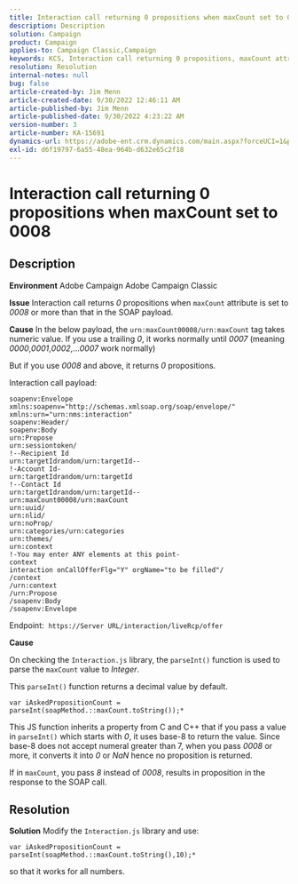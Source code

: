 ```yaml
---
title: Interaction call returning 0 propositions when maxCount set to 0008
description: Description
solution: Campaign
product: Campaign
applies-to: Campaign Classic,Campaign
keywords: KCS, Interaction call returning 0 propositions, maxCount attribute, 0008, SOAP payload, Adobe Campaign, Adobe Campaign Classic
resolution: Resolution
internal-notes: null
bug: false
article-created-by: Jim Menn
article-created-date: 9/30/2022 12:46:11 AM
article-published-by: Jim Menn
article-published-date: 9/30/2022 4:23:22 AM
version-number: 3
article-number: KA-15691
dynamics-url: https://adobe-ent.crm.dynamics.com/main.aspx?forceUCI=1&pagetype=entityrecord&etn=knowledgearticle&id=178a6d43-5940-ed11-9db1-0022480866ad
exl-id: d6f19797-6a55-48ea-964b-d632e65c2f18
---
```

# Interaction call returning 0 propositions when maxCount set to 0008

## Description


<b>Environment</b>
 Adobe Campaign
 Adobe Campaign Classic

<b>Issue</b>
 Interaction call returns *0* propositions when `maxCount` attribute is set to *0008* or more than that in the SOAP payload.

<b>Cause</b>
 In the below payload, the `urn:maxCount00008/urn:maxCount` tag takes numeric value.
 If you use a trailing *0*, it works normally until *0007* (meaning *0000*,*0001*,*0002*,...*0007* work normally)

But if you use *0008* and above, it returns *0* propositions.

Interaction call payload:


```
soapenv:Envelope xmlns:soapenv="http://schemas.xmlsoap.org/soap/envelope/" xmlns:urn="urn:nms:interaction"
soapenv:Header/
soapenv:Body
urn:Propose
urn:sessiontoken/
!--Recipient Id
urn:targetIdrandom/urn:targetId--
!-Account Id-
urn:targetIdrandom/urn:targetId
!--Contact Id
urn:targetIdrandom/urn:targetId--
urn:maxCount00008/urn:maxCount
urn:uuid/
urn:nlid/
urn:noProp/
urn:categories/urn:categories
urn:themes/
urn:context
!-You may enter ANY elements at this point-
context
interaction onCallOfferFlg="Y" orgName="to be filled"/
/context
/urn:context
/urn:Propose
/soapenv:Body
/soapenv:Envelope
```




Endpoint: 
`https://Server URL/interaction/liveRcp/offer`

<b>Cause</b>

On checking the `Interaction.js` library, the `parseInt()` function is used to parse the `maxCount` value to *Integer*.

This `parseInt()` function returns a decimal value by default.


```
var iAskedPropositionCount = parseInt(soapMethod.::maxCount.toString());*
```


This JS function inherits a property from C and C++ that if you pass a value in `parseInt()` which starts with *0*, it uses base-8 to return the value.
 Since base-8 does not accept numeral greater than 7, when you pass *0008* or more, it converts it into *0* or *NaN* hence no proposition is returned.

If in `maxCount`, you pass *8* instead of *0008*, results in proposition in the response to the SOAP call.


## Resolution


<b>Solution</b>
Modify the `Interaction.js` library and use:




```
var iAskedPropositionCount = parseInt(soapMethod.::maxCount.toString(),10);*
```




so that it works for all numbers.
